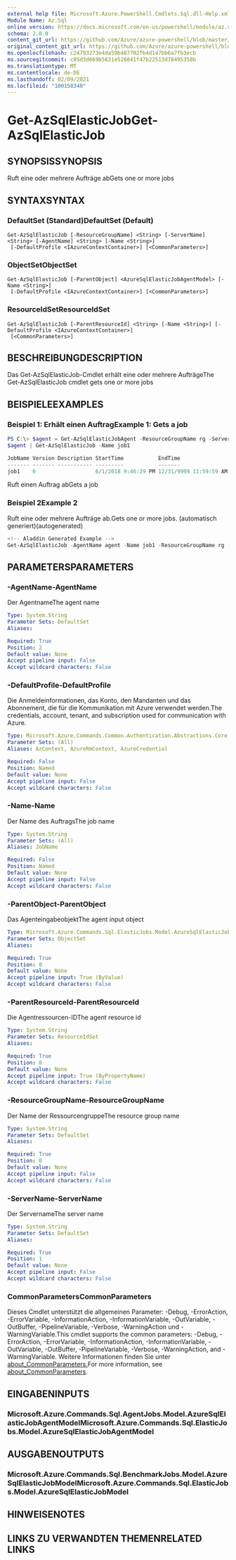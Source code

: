 ```yaml
---
external help file: Microsoft.Azure.PowerShell.Cmdlets.Sql.dll-Help.xml
Module Name: Az.Sql
online version: https://docs.microsoft.com/en-us/powershell/module/az.sql/get-azsqlelasticjob
schema: 2.0.0
content_git_url: https://github.com/Azure/azure-powershell/blob/master/src/Sql/Sql/help/Get-AzSqlElasticJob.md
original_content_git_url: https://github.com/Azure/azure-powershell/blob/master/src/Sql/Sql/help/Get-AzSqlElasticJob.md
ms.openlocfilehash: c24793273e4da59b487702fb4d147bb6a7fb3ecb
ms.sourcegitcommit: c05d3d669b5631e526841f47b22513d78495350b
ms.translationtype: MT
ms.contentlocale: de-DE
ms.lasthandoff: 02/09/2021
ms.locfileid: "100158340"
---
```

# <span data-ttu-id="393fd-101">Get-AzSqlElasticJob</span><span class="sxs-lookup"><span data-stu-id="393fd-101">Get-AzSqlElasticJob</span></span>

## <span data-ttu-id="393fd-102">SYNOPSIS</span><span class="sxs-lookup"><span data-stu-id="393fd-102">SYNOPSIS</span></span>
<span data-ttu-id="393fd-103">Ruft eine oder mehrere Aufträge ab</span><span class="sxs-lookup"><span data-stu-id="393fd-103">Gets one or more jobs</span></span>

## <span data-ttu-id="393fd-104">SYNTAX</span><span class="sxs-lookup"><span data-stu-id="393fd-104">SYNTAX</span></span>

### <span data-ttu-id="393fd-105">DefaultSet (Standard)</span><span class="sxs-lookup"><span data-stu-id="393fd-105">DefaultSet (Default)</span></span>
```
Get-AzSqlElasticJob [-ResourceGroupName] <String> [-ServerName] <String> [-AgentName] <String> [-Name <String>]
 [-DefaultProfile <IAzureContextContainer>] [<CommonParameters>]
```

### <span data-ttu-id="393fd-106">ObjectSet</span><span class="sxs-lookup"><span data-stu-id="393fd-106">ObjectSet</span></span>
```
Get-AzSqlElasticJob [-ParentObject] <AzureSqlElasticJobAgentModel> [-Name <String>]
 [-DefaultProfile <IAzureContextContainer>] [<CommonParameters>]
```

### <span data-ttu-id="393fd-107">ResourceIdSet</span><span class="sxs-lookup"><span data-stu-id="393fd-107">ResourceIdSet</span></span>
```
Get-AzSqlElasticJob [-ParentResourceId] <String> [-Name <String>] [-DefaultProfile <IAzureContextContainer>]
 [<CommonParameters>]
```

## <span data-ttu-id="393fd-108">BESCHREIBUNG</span><span class="sxs-lookup"><span data-stu-id="393fd-108">DESCRIPTION</span></span>
<span data-ttu-id="393fd-109">Das Get-AzSqlElasticJob-Cmdlet erhält eine oder mehrere Aufträge</span><span class="sxs-lookup"><span data-stu-id="393fd-109">The Get-AzSqlElasticJob cmdlet gets one or more jobs</span></span>

## <span data-ttu-id="393fd-110">BEISPIELE</span><span class="sxs-lookup"><span data-stu-id="393fd-110">EXAMPLES</span></span>

### <span data-ttu-id="393fd-111">Beispiel 1: Erhält einen Auftrag</span><span class="sxs-lookup"><span data-stu-id="393fd-111">Example 1: Gets a job</span></span>
```powershell
PS C:\> $agent = Get-AzSqlElasticJobAgent -ResourceGroupName rg -ServerName elasticjobserver -Name agent
$agent | Get-AzSqlElasticJob -Name job1

JobName Version Description StartTime           EndTime                ScheduleType Interval Enabled
------- ------- ----------- ---------           -------                ------------ -------- -------
job1    0                   6/1/2018 9:46:29 PM 12/31/9999 11:59:59 AM Once                  False
```

<span data-ttu-id="393fd-112">Ruft einen Auftrag ab</span><span class="sxs-lookup"><span data-stu-id="393fd-112">Gets a job</span></span>

### <span data-ttu-id="393fd-113">Beispiel 2</span><span class="sxs-lookup"><span data-stu-id="393fd-113">Example 2</span></span>

<span data-ttu-id="393fd-114">Ruft eine oder mehrere Aufträge ab.</span><span class="sxs-lookup"><span data-stu-id="393fd-114">Gets one or more jobs.</span></span> <span data-ttu-id="393fd-115">(automatisch generiert)</span><span class="sxs-lookup"><span data-stu-id="393fd-115">(autogenerated)</span></span>

```powershell
<!-- Aladdin Generated Example --> 
Get-AzSqlElasticJob -AgentName agent -Name job1 -ResourceGroupName rg -ServerName elasticjobserver
```

## <span data-ttu-id="393fd-116">PARAMETERS</span><span class="sxs-lookup"><span data-stu-id="393fd-116">PARAMETERS</span></span>

### <span data-ttu-id="393fd-117">-AgentName</span><span class="sxs-lookup"><span data-stu-id="393fd-117">-AgentName</span></span>
<span data-ttu-id="393fd-118">Der Agentname</span><span class="sxs-lookup"><span data-stu-id="393fd-118">The agent name</span></span>

```yaml
Type: System.String
Parameter Sets: DefaultSet
Aliases:

Required: True
Position: 2
Default value: None
Accept pipeline input: False
Accept wildcard characters: False
```

### <span data-ttu-id="393fd-119">-DefaultProfile</span><span class="sxs-lookup"><span data-stu-id="393fd-119">-DefaultProfile</span></span>
<span data-ttu-id="393fd-120">Die Anmeldeinformationen, das Konto, den Mandanten und das Abonnement, die für die Kommunikation mit Azure verwendet werden.</span><span class="sxs-lookup"><span data-stu-id="393fd-120">The credentials, account, tenant, and subscription used for communication with Azure.</span></span>

```yaml
Type: Microsoft.Azure.Commands.Common.Authentication.Abstractions.Core.IAzureContextContainer
Parameter Sets: (All)
Aliases: AzContext, AzureRmContext, AzureCredential

Required: False
Position: Named
Default value: None
Accept pipeline input: False
Accept wildcard characters: False
```

### <span data-ttu-id="393fd-121">-Name</span><span class="sxs-lookup"><span data-stu-id="393fd-121">-Name</span></span>
<span data-ttu-id="393fd-122">Der Name des Auftrags</span><span class="sxs-lookup"><span data-stu-id="393fd-122">The job name</span></span>

```yaml
Type: System.String
Parameter Sets: (All)
Aliases: JobName

Required: False
Position: Named
Default value: None
Accept pipeline input: False
Accept wildcard characters: False
```

### <span data-ttu-id="393fd-123">-ParentObject</span><span class="sxs-lookup"><span data-stu-id="393fd-123">-ParentObject</span></span>
<span data-ttu-id="393fd-124">Das Agenteingabeobjekt</span><span class="sxs-lookup"><span data-stu-id="393fd-124">The agent input object</span></span>

```yaml
Type: Microsoft.Azure.Commands.Sql.ElasticJobs.Model.AzureSqlElasticJobAgentModel
Parameter Sets: ObjectSet
Aliases:

Required: True
Position: 0
Default value: None
Accept pipeline input: True (ByValue)
Accept wildcard characters: False
```

### <span data-ttu-id="393fd-125">-ParentResourceId</span><span class="sxs-lookup"><span data-stu-id="393fd-125">-ParentResourceId</span></span>
<span data-ttu-id="393fd-126">Die Agentressourcen-ID</span><span class="sxs-lookup"><span data-stu-id="393fd-126">The agent resource id</span></span>

```yaml
Type: System.String
Parameter Sets: ResourceIdSet
Aliases:

Required: True
Position: 0
Default value: None
Accept pipeline input: True (ByPropertyName)
Accept wildcard characters: False
```

### <span data-ttu-id="393fd-127">-ResourceGroupName</span><span class="sxs-lookup"><span data-stu-id="393fd-127">-ResourceGroupName</span></span>
<span data-ttu-id="393fd-128">Der Name der Ressourcengruppe</span><span class="sxs-lookup"><span data-stu-id="393fd-128">The resource group name</span></span>

```yaml
Type: System.String
Parameter Sets: DefaultSet
Aliases:

Required: True
Position: 0
Default value: None
Accept pipeline input: False
Accept wildcard characters: False
```

### <span data-ttu-id="393fd-129">-ServerName</span><span class="sxs-lookup"><span data-stu-id="393fd-129">-ServerName</span></span>
<span data-ttu-id="393fd-130">Der Servername</span><span class="sxs-lookup"><span data-stu-id="393fd-130">The server name</span></span>

```yaml
Type: System.String
Parameter Sets: DefaultSet
Aliases:

Required: True
Position: 1
Default value: None
Accept pipeline input: False
Accept wildcard characters: False
```

### <span data-ttu-id="393fd-131">CommonParameters</span><span class="sxs-lookup"><span data-stu-id="393fd-131">CommonParameters</span></span>
<span data-ttu-id="393fd-132">Dieses Cmdlet unterstützt die allgemeinen Parameter: -Debug, -ErrorAction, -ErrorVariable, -InformationAction, -InformationVariable, -OutVariable, -OutBuffer, -PipelineVariable, -Verbose, -WarningAction und -WarningVariable.</span><span class="sxs-lookup"><span data-stu-id="393fd-132">This cmdlet supports the common parameters: -Debug, -ErrorAction, -ErrorVariable, -InformationAction, -InformationVariable, -OutVariable, -OutBuffer, -PipelineVariable, -Verbose, -WarningAction, and -WarningVariable.</span></span> <span data-ttu-id="393fd-133">Weitere Informationen finden Sie unter [about_CommonParameters.](http://go.microsoft.com/fwlink/?LinkID=113216)</span><span class="sxs-lookup"><span data-stu-id="393fd-133">For more information, see [about_CommonParameters](http://go.microsoft.com/fwlink/?LinkID=113216).</span></span>

## <span data-ttu-id="393fd-134">EINGABEN</span><span class="sxs-lookup"><span data-stu-id="393fd-134">INPUTS</span></span>

### <span data-ttu-id="393fd-135">Microsoft.Azure.Commands.Sql.AgentJobs.Model.AzureSqlElasticJobAgentModel</span><span class="sxs-lookup"><span data-stu-id="393fd-135">Microsoft.Azure.Commands.Sql.ElasticJobs.Model.AzureSqlElasticJobAgentModel</span></span>

## <span data-ttu-id="393fd-136">AUSGABEN</span><span class="sxs-lookup"><span data-stu-id="393fd-136">OUTPUTS</span></span>

### <span data-ttu-id="393fd-137">Microsoft.Azure.Commands.Sql.BenchmarkJobs.Model.AzureSqlElasticJobModel</span><span class="sxs-lookup"><span data-stu-id="393fd-137">Microsoft.Azure.Commands.Sql.ElasticJobs.Model.AzureSqlElasticJobModel</span></span>

## <span data-ttu-id="393fd-138">HINWEISE</span><span class="sxs-lookup"><span data-stu-id="393fd-138">NOTES</span></span>

## <span data-ttu-id="393fd-139">LINKS ZU VERWANDTEN THEMEN</span><span class="sxs-lookup"><span data-stu-id="393fd-139">RELATED LINKS</span></span>
